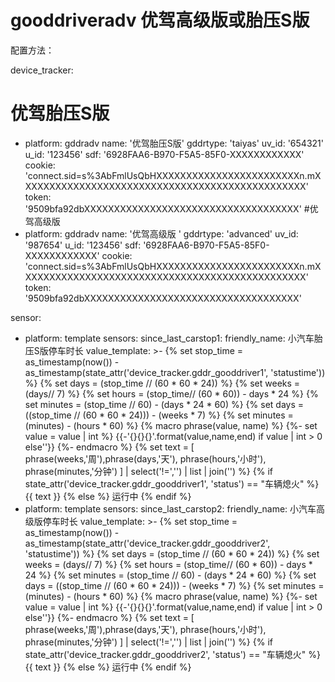 # gooddriveradv 优驾高级版或胎压S版

配置方法：

device_tracker:  
# 优驾胎压S版
  - platform: gddradv
    name: '优驾胎压S版'
    gddrtype: 'taiyas'
    uv_id: '654321'
    u_id: '123456'
    sdf: '6928FAA6-B970-F5A5-85F0-XXXXXXXXXXXX'
    cookie: 'connect.sid=s%3AbFmlUsQbHXXXXXXXXXXXXXXXXXXXXXXXXn.mXXXXXXXXXXXXXXXXXXXXXXXXXXXXXXXXXXXXXXXXXXXXXXXX'
    token: '9509bfa92dbXXXXXXXXXXXXXXXXXXXXXXXXXXXXXXXXXXXX'
 #优驾高级版   
  - platform: gddradv
    name: '优驾高级版 '
    gddrtype: 'advanced'
    uv_id: '987654'
    u_id: '123456'
    sdf: '6928FAA6-B970-F5A5-85F0-XXXXXXXXXXXX'
    cookie: 'connect.sid=s%3AbFmlUsQbHXXXXXXXXXXXXXXXXXXXXXXXXn.mXXXXXXXXXXXXXXXXXXXXXXXXXXXXXXXXXXXXXXXXXXXXXXXX'
    token: '9509bfa92dbXXXXXXXXXXXXXXXXXXXXXXXXXXXXXXXXXXXX'
    
    
sensor:
  - platform: template
    sensors:
      since_last_carstop1:
        friendly_name: 小汽车胎压S版停车时长
        value_template: >-
          {% set stop_time = as_timestamp(now()) - as_timestamp(state_attr('device_tracker.gddr_gooddriver1', 'statustime')) %}
          {% set days = (stop_time // (60 * 60 * 24)) %}
          {% set weeks = (days// 7) %}
          {% set hours = (stop_time// (60 * 60)) - days * 24 %}
          {% set minutes = (stop_time // 60) - (days * 24 * 60) %}
          {% set days = ((stop_time // (60 * 60 * 24))) - (weeks * 7) %}
          {% set minutes = (minutes) - (hours * 60) %}
          {% macro phrase(value, name) %}
            {%- set value = value | int %}
            {{-'{}{}{}'.format(value,name,end) if value | int > 0 else''}}
          {%- endmacro %}
          {% set text = [ phrase(weeks,'周'),phrase(days,'天'), phrase(hours,'小时'), phrase(minutes,'分钟') ] | select('!=','') | list | join('') %}
          {% if state_attr('device_tracker.gddr_gooddriver1', 'status') == "车辆熄火" %}
            {{ text }}
          {% else %}
            运行中
          {% endif %}
  - platform: template
    sensors:
      since_last_carstop2:
        friendly_name: 小汽车高级版停车时长
        value_template: >-
          {% set stop_time = as_timestamp(now()) - as_timestamp(state_attr('device_tracker.gddr_gooddriver2', 'statustime')) %}
          {% set days = (stop_time // (60 * 60 * 24)) %}
          {% set weeks = (days// 7) %}
          {% set hours = (stop_time// (60 * 60)) - days * 24 %}
          {% set minutes = (stop_time // 60) - (days * 24 * 60) %}
          {% set days = ((stop_time // (60 * 60 * 24))) - (weeks * 7) %}
          {% set minutes = (minutes) - (hours * 60) %}
          {% macro phrase(value, name) %}
            {%- set value = value | int %}
            {{-'{}{}{}'.format(value,name,end) if value | int > 0 else''}}
          {%- endmacro %}
          {% set text = [ phrase(weeks,'周'),phrase(days,'天'), phrase(hours,'小时'), phrase(minutes,'分钟') ] | select('!=','') | list | join('') %}
          {% if state_attr('device_tracker.gddr_gooddriver2', 'status') == "车辆熄火" %}
            {{ text }}
          {% else %}
            运行中
          {% endif %}
